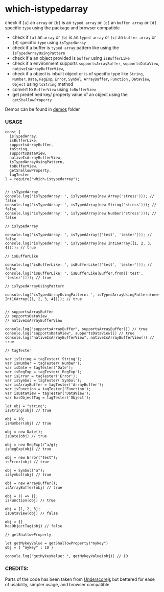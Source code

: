 # which-istypedarray
check if `[a]` an `array` or `[b]` is an `typed array` or `[c]` an `buffer array` or `[d]` specific `type` using the package and browser compatible


* check if `[a]` an `array` or `[b]` is an `typed array` or `[c]` an `buffer array` or `[d]` specific `type` using `isTypedArray`
* check if a buffer is `typed array` pattern like using the `isTypedArrayUsingPattern`
* check if a an object provided is `buffer` using `isBufferLike`
* check if a environment supports `supportsArrayBuffer`, `supportsDataView`, `nativeIsArrayBufferView`, 
* check if a object is inbuilt object or is of specific type like `String`, `Number`, `Date`, `RegExp`, `Error`, `Symbol`, `ArrayBuffer`, `Function` , `DataView`, `Object` using `toString` method 
* convert to `BufferView` using `toBufferView`
* get predefined key/ property value of an object using the `getShallowProperty`


Demos can be found in [demos](https://github.com/ganeshkbhat/which-istypedarray/tree/main/demos) folder

### USAGE


```
const { 
  isTypedArray,
  isBufferLike,
  supportsArrayBuffer,
  toString,
  supportsDataView,
  nativeIsArrayBufferView,
  isTypedArrayUsingPattern,
  toBufferView,
  getShallowProperty,
  tagTester
} = require("which-istypedarray");


// isTypedArray
console.log('isTypedArray: ', isTypedArray(new Array('stress'))); // false
console.log('isTypedArray: ', isTypedArray(new String('stress'))); // false
console.log('isTypedArray: ', isTypedArray(new Number('stress'))); // false

// isTypedArray

console.log('isTypedArray: ', isTypedArray(['test', 'tester'])); // false
console.log('isTypedArray: ', isTypedArray(new Int16Array([1, 2, 3, 4]))); // true

// isBufferLike

console.log('isBufferLike: ', isBufferLike(['test', 'tester'])); // false
console.log('isBufferLike: ', isBufferLike(Buffer.from(['test', 'tester']))); // true

// isTypedArrayUsingPattern

console.log('isTypedArrayUsingPattern: ', isTypedArrayUsingPattern(new Int16Array([1, 2, 3, 4]))); // true


// supportsArrayBuffer
// supportsDataView
// nativeIsArrayBufferView

console.log("supportsArrayBuffer", supportsArrayBuffer()) // true
console.log("supportsDataView", supportsDataView()) // true
console.log("nativeIsArrayBufferView", nativeIsArrayBufferView()) // true

// tagTester

var isString = tagTester('String');
var isNumber = tagTester('Number');
var isDate = tagTester('Date');
var isRegExp = tagTester('RegExp');
var isError = tagTester('Error');
var isSymbol = tagTester('Symbol');
var isArrayBuffer = tagTester('ArrayBuffer');
var isFunction = tagTester('Function');
var isDataView = tagTester('DataView');
var hasObjectTag = tagTester('Object');

let obj = "string";
isString(obj) // true

obj = 10;
isNumber(obj) // true

obj = new Date();
isDate(obj) // true

obj = new RegExp(/^a/g);
isRegExp(obj) // true

obj = new Error("Test");
isError(obj) // true

obj = Symbol("a");
isSymbol(obj) // true

obj = new ArrayBuffer();
isArrayBuffer(obj) // true

obj = () => {};
isFunction(obj) // true

obj = [1, 2, 3];
isDataView(obj) // false

obj = {}
hasObjectTag(obj) // false

// getShallowProperty

let getMykeyValue = getShallowProperty("mykey")
obj = { "mykey" : 10 }

console.log("getMykeyValue: ", getMykeyValue(obj)) // 10

```


### CREDITS:

Parts of the code has been taken from [Underscorejs]() but bettered for ease of usability, simpler usage, and browser compatible

